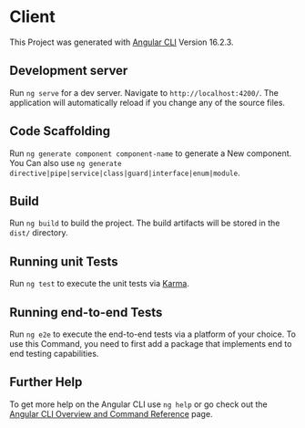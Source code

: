 # Client

This Project was generated with [Angular CLI](https://github.com/angular/angular-cli) Version 16.2.3.

## Development server

Run `ng serve` for a dev server. Navigate to `http://localhost:4200/`. The application will automatically reload if you change any of the source files.

## Code Scaffolding

Run `ng generate component component-name` to generate a New component. You Can also use `ng generate directive|pipe|service|class|guard|interface|enum|module`.

## Build

Run `ng build` to build the project. The build artifacts will be stored in the `dist/` directory.

## Running unit Tests

Run `ng test` to execute the unit tests via [Karma](https://karma-runner.github.io).

## Running end-to-end Tests

Run `ng e2e` to execute the end-to-end tests via a platform of your choice. To use this Command, you need to first add a package that implements end to end testing capabilities.

## Further Help

To get more help on the Angular CLI use `ng help` or go check out the [Angular CLI Overview and Command Reference](https://angular.io/cli) page.
